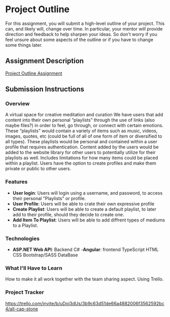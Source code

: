 # Project Outline
For this assignment, you will submit a high-level outline of your project. This can, and likely will, change over time. In particular, your mentor will provide direction and feedback to help sharpen your ideas. So don't worry if you feel unsure about some aspects of the outline or if you have to change some things later.

## Assignment Description
[Project Outline Assignment](https://education.launchcode.org/liftoff/modules/assignments/project-outline)

## Submission Instructions

### Overview
A virtual space for creative meditation and curation
We have users that add content into their own personal “playlists” through the use of links (also maybe files?) in order to feel, go through, or connect with certain emotions. 
These “playlists” would contain a variety of items such as music, videos, images, quotes, etc (could be full of all of one form of item or diversified to all types). 
These playlists would be personal and contained within a user profile that requires authentication. Content added by the users would be added to the website library for other users to potentially utilize for their playlists as well. Includes limitations for how many items could be placed within a playlist. Users have the option to create profiles and make them private or public to other users. 


### Features
- **User login**: Users will login using a username, and password, to access their personal "Playlists" or profile.
- **User Profile**: Users will be able to crate their own expressive profile 
- **Create Playlist**: Users will be able to create a default playlist, to later add to their profile, should they decide to create one.
- **Add Item To Playlist**: Users will be able to add diffrent types of mediums to a Playlist.

### Technologies
- **ASP.NET Web API**: Backend
C#
-**Angular**: frontend
TypeScript
HTML
CSS Bootstrap/SASS
DataBase

### What I'll Have to Learn
How to make it all work together with the team sharing aspect. Using Trello.

### Project Tracker
https://trello.com/invite/b/uDoj3dUs/3b9c63d51de66a4882006f3562592bc4/all-cap-stone

